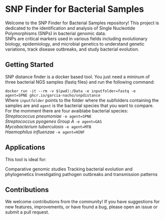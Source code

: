# SNP Finder for Bacterial Samples
Welcome to the SNP Finder for Bacterial Samples repository! 
This project is dedicated to the identification and analysis of Single Nucleotide Polymorphisms (SNPs) in bacterial genomic data.    
SNPs are critical markers used in various fields including evolutionary biology, epidemiology, and microbial genetics to understand genetic variations, track disease outbreaks, and study bacterial evolution.   

## Getting Started   
SNP distance finder is a docker based tool. 
You just need a mininum of three bacterial NGS samples (fastq files) and run the following command:

<code>docker run -it --rm -v $(pwd):/Data -e inputfolder=fastq -e agent=SPNE ghcr.io/garcia-nacho/snpdistance</code>   
Where <code>inputfolder</code> points to the folder where the subfolders containing the samples are and <code>agent</code> is the bacterial species that you want to compare.  
For the momment there are four avaiblabe bacterial species:  
*Streptococcus pneumoniae* <code>-e agent=SPNE</code>   
*Streptococcus pyogenes Group A* <code>-e agent=GAS</code>   
*Mycobacterium tuberculosis* <code>-e agent=MTB</code>   
*Haemophilus influenzae* <code>-e agent=HINF</code>
   
## Applications   
This tool is ideal for:   

Comparative genomic studies
Tracking bacterial evolution and phylogenetics
Investigating pathogen outbreaks and transmission patterns

## Contributions   
We welcome contributions from the community! If you have suggestions for new features, improvements, or have found a bug, please open an issue or submit a pull request.
